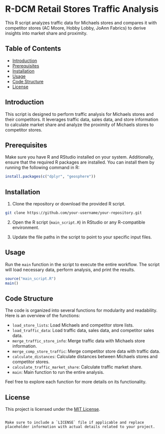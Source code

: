# R-DCM Retail Stores Traffic Analysis

This R script analyzes traffic data for Michaels stores and compares it with competitor stores (AC Moore, Hobby Lobby, JoAnn Fabrics) to derive insights into market share and proximity.

## Table of Contents
- [Introduction](#introduction)
- [Prerequisites](#prerequisites)
- [Installation](#installation)
- [Usage](#usage)
- [Code Structure](#code-structure)
- [License](#license)

## Introduction

This script is designed to perform traffic analysis for Michaels stores and their competitors. It leverages traffic data, sales data, and store information to calculate market share and analyze the proximity of Michaels stores to competitor stores.

## Prerequisites

Make sure you have R and RStudio installed on your system. Additionally, ensure that the required R packages are installed. You can install them by running the following command in R:

```R
install.packages(c("dplyr", "geosphere"))
```

## Installation

1. Clone the repository or download the provided R script.

```bash
git clone https://github.com/your-username/your-repository.git
```

2. Open the R script (`main_script.R`) in RStudio or any R-compatible environment.

3. Update the file paths in the script to point to your specific input files.

## Usage

Run the `main` function in the script to execute the entire workflow. The script will load necessary data, perform analysis, and print the results.

```R
source("main_script.R")
main()
```

## Code Structure

The code is organized into several functions for modularity and readability. Here is an overview of the functions:

- `load_store_lists`: Load Michaels and competitor store lists.
- `load_traffic_data`: Load traffic data, sales data, and competitor sales data.
- `merge_traffic_store_info`: Merge traffic data with Michaels store information.
- `merge_comp_store_traffic`: Merge competitor store data with traffic data.
- `calculate_distances`: Calculate distances between Michaels stores and competitor stores.
- `calculate_traffic_market_share`: Calculate traffic market share.
- `main`: Main function to run the entire analysis.

Feel free to explore each function for more details on its functionality.

## License

This project is licensed under the [MIT License](LICENSE).
```

Make sure to include a `LICENSE` file if applicable and replace placeholder information with actual details related to your project.
